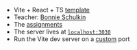 - Vite + React + TS [template](https://github.com/vitejs/vite/tree/main/packages/create-vite/template-react-ts)
- Teacher: [Bonnie Schulkin](https://www.udemy.com/user/bonnie-schulkin)
- The [assignments](https://github.com/manning-lp/costinEEST-implement-page-for-individual-employee-lp)
- The server lives at [`localhost:3030`](https://github.com/manning-lp/costinEEST-implement-page-for-individual-employee-lp/tree/main/server)
- Run the Vite dev server on a [custom](https://koenwoortman.com/vitejs-run-dev-server-on-different-port) port